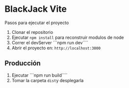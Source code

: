 # BlackJack Vite
Pasos para ejecutar el proyecto

1. Clonar el repositorio
2. Ejecutar ```npm install``` para reconstruir modulos de node
3. Correr el devServer ```npm run dev````
4. Abrir el proyecto en: ```http://localhost:3000```


## Producción

1. Ejecutar ```npm run build````
2. Tomar la carpeta ```dist```y desplegarla